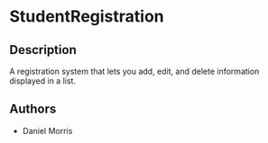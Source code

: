 # StudentRegistration

## Description
A registration system that lets you add, edit, and delete information displayed in a list.

## Authors
* Daniel Morris
